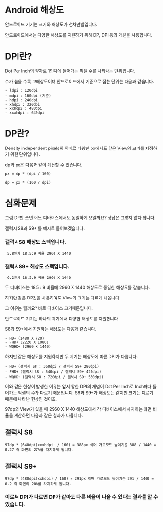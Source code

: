 # Android 해상도

안드로이드 기기는 크기와 해상도가 천차만별입니다.

안드로이드에서는 다양한 해상도를 지원하기 위해 DP, DPI 등의 개념을 사용합니다.


# DPI란?

Dot Per Inch의 약자로 1인치에 들어가는 픽셀 수를 나타내는 단위입니다.

수가 높을 수록 고해상도이며 안드로이드에서 기준으로 잡는 단위는 다음과 같습니다.

```
- ldpi : 120dpi
- mdpi : 160dpi (기준)
- hdpi : 240dpi
- xhdpi : 320dpi
- xxhdpi : 480dpi
- xxxhdpi : 640dpi
```

# DP란?

Density independent pixels의 약자로 다양한 px에서도 같은 View의 크기를 지정하기 위한 단위입니다.

dp와 px은 다음과 같이 계산할 수 있습니다.

```
px = dp * (dpi / 160)

dp = px * (160 / dpi)
```

# 심화문제

그럼 DP만 쓰면 어느 디바이스에서도 동일하게 보일까요? 정답은 그렇지 않다 입니다.

갤럭시 S8과 S9+ 를 예시로 들어보겠습니다.

### 갤럭시S8 해상도 스펙입니다.

```
 5.8인치 18.5:9 비율 2960 X 1440
```
### 갤럭시S9+ 해상도 스펙입니다.
```
 6.2인치 18.5:9 비율 2960 X 1440
```

두 디바이스는 18.5 : 9 비율에 2960 X 1440 해상도로 동일한 해상도를 같습니다.

하지만 같은 DP값을 사용하여도 View의 크기는 다르게 나옵니다.

그 이유는 뭘까요? 바로 디바이스 크기때문입니다.

안드로이드 기기는 하나의 기기에서 다양한 해상도를 지원합니다.

S8과 S9+에서 지원하는 해상도는 다음과 같습니다.

```
- HD+ (1480 X 720)
- FHD+ (2220 X 1080)
- WQHD+ (2960 X 1440)
```

하지만 같은 해상도를 지원하지만 두 기기는 해상도에 따른 DPI가 다릅니다.

```
- HD+ (갤럭시 S8 : 360dpi / 갤럭시 S9+ 280dpi)
- FHD+ (갤럭시 S8 : 540dpi / 갤럭시 S9+ 420dpi)
- WQHD+ (갤럭시 S8 : 720dpi / 갤럭시 S9+ 560dpi)
```

이와 같은 현상이 발생한 이유는 앞서 말한 DPI의 개념이 Dot Per Inch로 Inch마다 들어가는 픽셀의 수가 다르기 때문입니다. S8과 S9+가 해상도는 같지만 크기는 다르기 때문에 나타난 현상인 것이죠.

97dp의 View가 있을 때 2960 X 1440 해상도에서 각 디바이스에서 차지하는 화면 비율을 계산하면 다음과 같은 결과가 나옵니다.

## 갤럭시 S8
```
97dp * (640dpi(xxxhdpi) / 160) = 388px 이며 가로모드 높이기준 388 / 1440 = 0.27 즉 화면의 27%를 차지하게 됩니다.
```
## 갤럭시 S9+
```
97dp * (480dpi(xxhdpi) / 160) = 291px 이며 가로모드 높이기준 291 / 1440 = 0.2 즉 화면의 20%를 차지하게 됩니다.
```

### 이로써 DPI가 다르면 DP가 같아도 다른 비율이 나올 수 있다는 결과를 알 수 있습니다.